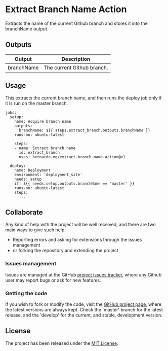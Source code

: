 # Extract Branch Name Action

Extracts the name of the current Github branch and stores it into the branchName output.

## Outputs

| Output     | Description                |
|------------|----------------------------|
| branchName | The current Github branch. |

## Usage

This extracts the current branch name, and then runs the deploy job only if it is run on the master branch.

```
jobs:
  setup:
    name: Acquire branch name
    outputs:
      branchName: ${{ steps.extract_branch.outputs.branchName }}
    runs-on: ubuntu-latest

    steps:
    - name: Extract branch name
      id: extract_branch
      uses: bernardo-mg/extract-branch-name-action@v1

  deploy:
    name: Deployment
    environment: 'deployment_site'
    needs: setup
    if: ${{ needs.setup.outputs.branchName == 'master' }}
    runs-on: ubuntu-latest
    steps:
      ...
```

## Collaborate

Any kind of help with the project will be well received, and there are two main ways to give such help:

- Reporting errors and asking for extensions through the issues management
- or forking the repository and extending the project

### Issues management

Issues are managed at the GitHub [project issues tracker][issues], where any Github user may report bugs or ask for new features.

### Getting the code

If you wish to fork or modify the code, visit the [GitHub project page][scm], where the latest versions are always kept. Check the 'master' branch for the latest release, and the 'develop' for the current, and stable, development version.

## License
The project has been released under the [MIT License][license].

[issues]: https://github.com/Bernardo-MG/deployment-maven-settings-action/issues
[license]: http://www.opensource.org/licenses/mit-license.php
[scm]: http://github.com/Bernardo-MG/deployment-maven-settings-action
